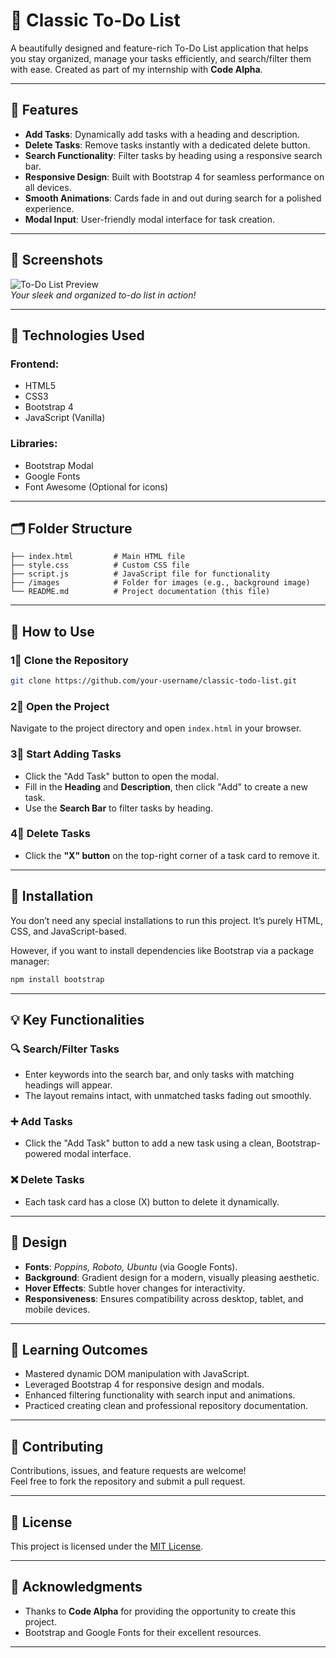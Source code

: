 # **📝 Classic To-Do List**

A beautifully designed and feature-rich To-Do List application that helps you stay organized, manage your tasks efficiently, and search/filter them with ease. Created as part of my internship with **Code Alpha**.

---

## **🚀 Features**

- **Add Tasks**: Dynamically add tasks with a heading and description.
- **Delete Tasks**: Remove tasks instantly with a dedicated delete button.
- **Search Functionality**: Filter tasks by heading using a responsive search bar.
- **Responsive Design**: Built with Bootstrap 4 for seamless performance on all devices.
- **Smooth Animations**: Cards fade in and out during search for a polished experience.
- **Modal Input**: User-friendly modal interface for task creation.

---

## **📸 Screenshots**

![To-Do List Preview](https://via.placeholder.com/800x400?text=Add+your+screenshot+here)  
*Your sleek and organized to-do list in action!*

---

## **🔧 Technologies Used**

### **Frontend:**
- HTML5
- CSS3
- Bootstrap 4
- JavaScript (Vanilla)

### **Libraries:**
- Bootstrap Modal
- Google Fonts
- Font Awesome (Optional for icons)

---

## **🗂 Folder Structure**

```plaintext
├── index.html         # Main HTML file
├── style.css          # Custom CSS file
├── script.js          # JavaScript file for functionality
├── /images            # Folder for images (e.g., background image)
└── README.md          # Project documentation (this file)
```

---

## **🎯 How to Use**

### **1⃣ Clone the Repository**

```bash
git clone https://github.com/your-username/classic-todo-list.git
```

### **2⃣ Open the Project**

Navigate to the project directory and open `index.html` in your browser.

### **3⃣ Start Adding Tasks**

- Click the "Add Task" button to open the modal.
- Fill in the **Heading** and **Description**, then click "Add" to create a new task.
- Use the **Search Bar** to filter tasks by heading.

### **4⃣ Delete Tasks**

- Click the **"X" button** on the top-right corner of a task card to remove it.

---

## **🚿 Installation**

You don’t need any special installations to run this project. It’s purely HTML, CSS, and JavaScript-based.

However, if you want to install dependencies like Bootstrap via a package manager:

```bash
npm install bootstrap
```

---

## **💡 Key Functionalities**

### **🔍 Search/Filter Tasks**

- Enter keywords into the search bar, and only tasks with matching headings will appear.
- The layout remains intact, with unmatched tasks fading out smoothly.

### **➕ Add Tasks**

- Click the "Add Task" button to add a new task using a clean, Bootstrap-powered modal interface.

### **❌ Delete Tasks**

- Each task card has a close (X) button to delete it dynamically.

---

## **🎨 Design**

- **Fonts**: *Poppins, Roboto, Ubuntu* (via Google Fonts).
- **Background**: Gradient design for a modern, visually pleasing aesthetic.
- **Hover Effects**: Subtle hover changes for interactivity.
- **Responsiveness**: Ensures compatibility across desktop, tablet, and mobile devices.

---

## **📖 Learning Outcomes**

- Mastered dynamic DOM manipulation with JavaScript.
- Leveraged Bootstrap 4 for responsive design and modals.
- Enhanced filtering functionality with search input and animations.
- Practiced creating clean and professional repository documentation.

---

## **🤝 Contributing**

Contributions, issues, and feature requests are welcome!  
Feel free to fork the repository and submit a pull request.

---

## **📜 License**

This project is licensed under the [MIT License](LICENSE).

---

## **🌟 Acknowledgments**

- Thanks to **Code Alpha** for providing the opportunity to create this project.
- Bootstrap and Google Fonts for their excellent resources.

---

